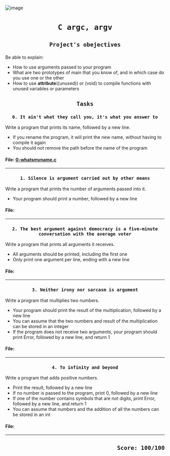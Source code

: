 ![image](https://tanakatarou.tech/wp-content/uploads/2021/10/4c85c234076325c638e2c305400f29d6.jpg)

# <p align=center>`C argc, argv`</p>
## <p align=center> `Project's obejectives` </p>
Be able to explain:
- How to use arguments passed to your program
- What are two prototypes of main that you know of, and in which case do you use one or the other
- How to use __attribute__((unused)) or (void) to compile functions with unused variables or parameters


## <p align=center>`Tasks`</p>
### <p align=center>`0. It ain't what they call you, it's what you answer to`</p>
Write a program that prints its name, followed by a new line.

- If you rename the program, it will print the new name, without having to compile it again
- You should not remove the path before the name of the program
#### File: [0-whatsmyname.c](https://github.com/rChrisb/holbertonschool-low_level_programming/blob/main/argc_argv/0-whatsmyname.c)
-------------------------------------------------
### <p align=center>`1. Silence is argument carried out by other means`</p>
Write a program that prints the number of arguments passed into it.

- Your program should print a number, followed by a new line
#### File: [](https://github.com/rChrisb/holbertonschool-low_level_programming/blob/main/argc_argv/1-args.c)
-------------------------------------------------
### <p align=center>`2. The best argument against democracy is a five-minute conversation with the average voter`</p>
Write a program that prints all arguments it receives.

- All arguments should be printed, including the first one
- Only print one argument per line, ending with a new line
#### File: [](https://github.com/rChrisb/holbertonschool-low_level_programming/blob/main/argc_argv/2-args.c)
-------------------------------------------------
### <p align=center>`3. Neither irony nor sarcasm is argument`</p>
Write a program that multiplies two numbers.

- Your program should print the result of the multiplication, followed by a new line
- You can assume that the two numbers and result of the multiplication can be stored in an integer
- If the program does not receive two arguments, your program should print Error, followed by a new line, and return 1
#### File: [](https://github.com/rChrisb/holbertonschool-low_level_programming/blob/main/argc_argv/3-mul.c)
-------------------------------------------------
### <p align=center>`4. To infinity and beyond`</p>
Write a program that adds positive numbers.

- Print the result, followed by a new line
- If no number is passed to the program, print 0, followed by a new line
- If one of the number contains symbols that are not digits, print Error, followed by a new line, and return 1
- You can assume that numbers and the addition of all the numbers can be stored in an int
#### File: []()
-------------------------------------------------

## <p align=right>`Score: 100/100`</p>
